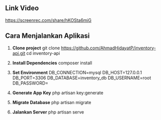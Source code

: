 ## Link Video
https://screenrec.com/share/hKOSta6miG

## Cara Menjalankan Aplikasi

1. **Clone project**
   git clone https://github.com/AhmadHidayatP/inventory-api.git
   cd inventory-api

2. **Install Dependencies**
    composer install

3. **Set Environment**
    DB_CONNECTION=mysql
    DB_HOST=127.0.0.1
    DB_PORT=3306
    DB_DATABASE=inventory_db
    DB_USERNAME=root
    DB_PASSWORD=

4. **Generate App Key**
    php artisan key:generate

5. **Migrate Database**
    php artisan migrate

6. **Jalankan Server**
    php artisan serve

